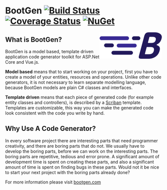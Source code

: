 # BootGen [![Build Status](https://github.com/BootGen/BootGen/workflows/Test/badge.svg?branch=master)](https://github.com/BootGen/BootGen/actions) [![Coverage Status](https://coveralls.io/repos/github/BootGen/BootGen/badge.svg?branch=master)](https://coveralls.io/github/BootGen/BootGen?branch=master) [![NuGet](https://img.shields.io/nuget/v/BootGen.svg)](https://www.nuget.org/packages/BootGen/)

<img align="right" width="200px" height="85px" src="BootGen/BootGenLogo.png">

## What is BootGen?

BootGen is a model based, template driven application code generator toolkit for ASP.Net Core and Vue.js.

**Model based** means that to start working on your project, first you have to create a model of your entities, resources and operations. Unlike other code generators, it is not necessary to learn separate modelling language, because BootGen models are plain C# classes and interfaces.

**Template driven** means that each piece of generated code (for example entity classes and controllers), is described by a [Scriban](https://github.com/lunet-io/scriban) template. Templates are customizable, this way you can make the generated code look consistent with the code you write by hand.

## Why Use A Code Generator?

In every software project there are interesting parts that need programmer creativity, and there are boring parts that do not. We usually have to develop the boring parts, before we can work on the interesting parts. The boring parts are repetitive, tedious and error prone. A significant amount of development time is spent on creating these parts, and also a significant amount of time is spent on finding bugs in these parts. Would not it be nice to start your next project with the boring parts already done?

For more information please visit [bootgen.com](https://bootgen.com)
